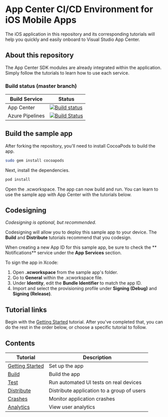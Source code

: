 # App Center CI/CD Environment for iOS Mobile Apps

The iOS application in this repository and its corresponding tutorials will help you quickly and easily onboard to Visual Studio App Center.

## About this repository

The App Center SDK modules are already integrated within the application. Simply follow the tutorials to learn how to use each service.

### Build status (master branch)

| Build Service   | Status                                                                                                                                                                                                                                                             |
| --------------- | ------------------------------------------------------------------------------------------------------------------------------------------------------------------------------------------------------------------------------------------------------------------ |
| App Center      | [![Build status](https://build.appcenter.ms/v0.1/apps/45f31a4b-96a1-4c49-9c26-b2726e00a33d/branches/master/badge)](https://appcenter.ms)                                                                                                                           |
| Azure Pipelines | [![Build Status](https://dev.azure.com/msmobilecenter/Mobile-Center/_apis/build/status/sampleapp/microsoft.appcenter-sampleapp-ios-swift?branchName=master)](https://dev.azure.com/msmobilecenter/Mobile-Center/_build/latest?definitionId=3726&branchName=master) |

## Build the sample app

After forking the repository, you'll need to install CocoaPods to build the app.

```sh
sudo gem install cocoapods
```

Next, install the dependencies.

```sh
pod install
```

Open the .xcworkspace. The app can now build and run. You can learn to use the sample app with App Center with the tutorials below.

## Codesigning

_Codesigning is optional, but recommended._

Codesigning will allow you to deploy this sample app to your device. The **Build** and **Distribute** tutorials recommend that you codesign.

When creating a new App ID for this sample app, be sure to check the **
Notifications** service under the **App Services** section.

To sign the app in Xcode:

1. Open **.xcworkspace** from the sample app's folder.
2. Go to **General** within the .xcworkspace file.
3. Under **Identity**, edit the **Bundle Identifier** to match the app ID.
4. Import and select the provisioning profile under **Signing (Debug)** and **Signing (Release)**.

## Tutorial links

Begin with the [Getting Started](https://docs.microsoft.com/en-us/mobile-center/quickstarts/ios/getting-started) tutorial. After you've completed that, you can do the rest in the order below, or choose a specific tutorial to follow.

## Contents

| Tutorial                                                                                      | Description                                |
| --------------------------------------------------------------------------------------------- | ------------------------------------------ |
| [Getting Started](https://docs.microsoft.com/en-us/appcenter/quickstarts/ios/getting-started) | Set up the app                             |
| [Build](https://docs.microsoft.com/en-us/appcenter/quickstarts/ios/build)                     | Build the app                              |
| [Test](https://docs.microsoft.com/en-us/appcenter/quickstarts/ios/test)                       | Run automated UI tests on real devices     |
| [Distribute](https://docs.microsoft.com/en-us/appcenter/quickstarts/ios/distribute)           | Distribute application to a group of users |
| [Crashes](https://docs.microsoft.com/en-us/appcenter/quickstarts/ios/crashes)                 | Monitor application crashes                |
| [Analytics](https://docs.microsoft.com/en-us/appcenter/quickstarts/ios/analytics)             | View user analytics                        |
